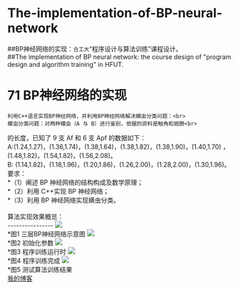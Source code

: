 # The-implementation-of-BP-neural-network
##BP神经网络的实现：`合工大`“程序设计与算法训练”课程设计。<br>
##The implementation of BP neural network: the course design of "program design and algorithm training" in HFUT.

71 BP神经网络的实现
===================
	利用C++语言实现BP神经网络，并利用BP神经网络解决螨虫分类问题：<br>
	蠓虫分类问题：对两种蠓虫（A 与 B）进行鉴别，依据的资料是触角和翅膀<br>
的长度，已知了 9 支 Af 和 6 支 Apf 的数据如下：<br> 
	A:(1.24,1.27)，(1.36,1.74)，(1.38,1.64)，(1.38,1.82)，(1.38,1.90)，(1.40,1.70) ，<br> 
(1.48,1.82)，(1.54,1.82)，(1.56,2.08)。<br>
	B: (1.14,1.82)，(1.18,1.96)，(1.20,1.86)，(1.26,2.00)，(1.28,2.00)，(1.30,1.96)。
	要求：<br>
	*（1）阐述 BP 神经网络的结构构成及数学原理；<br>
	*（2）利用 C++实现 BP 神经网络；<br>
	*（3）利用 BP 神经网络实现螨虫分类。<br>
	<br>
	算法实现效果概览：<br>
	----------------
	![](https://github.com/25thengineer/The-implementation-of-BP-neural-network/raw/master/design_report_and_check_report/三层BP神经网络示意图.png)<br>
		*图1 三层BP神经网络示意图
	![](https://github.com/25thengineer/The-implementation-of-BP-neural-network/raw/master/design_report_and_check_report/初始化参数.png)<br>
		*图2 初始化参数
	![](https://github.com/25thengineer/The-implementation-of-BP-neural-network/raw/master/design_report_and_check_report/程序训练运行时.png)<br>
		*图3 程序训练运行时
	![](https://github.com/25thengineer/The-implementation-of-BP-neural-network/raw/master/design_report_and_check_report/程序训练完成.png)<br>
		*图4 程序训练完成
	![](https://github.com/25thengineer/The-implementation-of-BP-neural-network/raw/master/design_report_and_check_report/测试算法训练结果.png)<br>
		*图5 测试算法训练结果
	<br>
	[我的博客](https://blog.csdn.net/u25th_engineer)
			